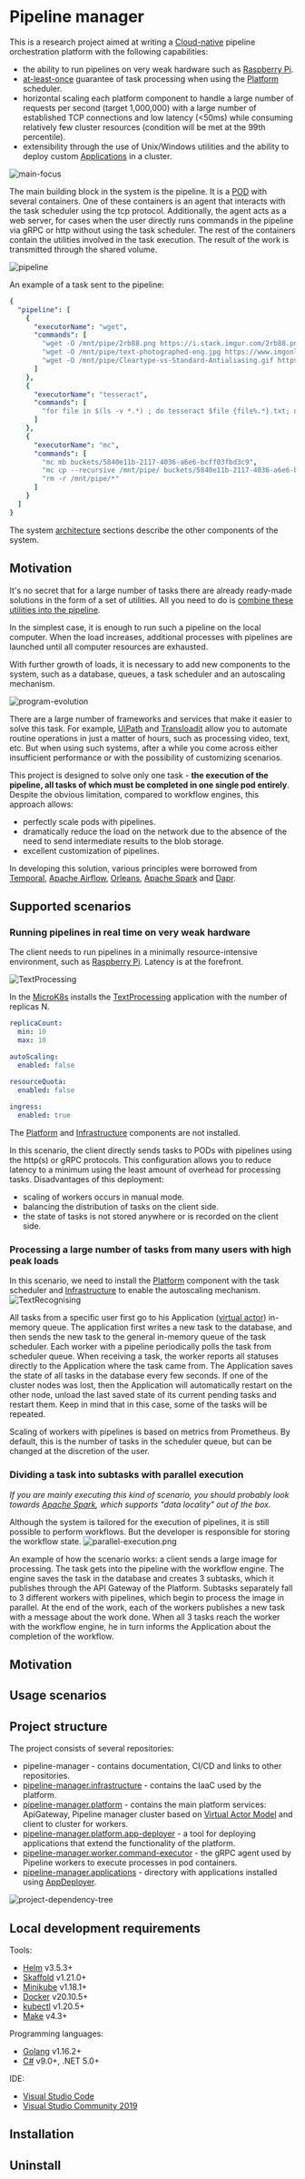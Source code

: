 # Pipeline manager
This is a research project aimed at writing a [Cloud-native](https://docs.microsoft.com/en-us/dotnet/architecture/cloud-native/definition) pipeline orchestration platform with the following capabilities:
- the ability to run pipelines on very weak hardware such as [Raspberry Pi](https://en.wikipedia.org/wiki/Raspberry_Pi).
- [at-least-once](https://medium.com/@andy.bryant/processing-guarantees-in-kafka-12dd2e30be0e#:~:text=At%20least%20once%20guarantee%20means,1.) guarantee of task processing when using the [Platform](https://github.com/RyazanovAlexander/pipeline-manager.platform) scheduler.
- horizontal scaling each platform component to handle a large number of requests per second (target 1,000,000) with a large number of established TCP connections and low latency (<50ms) while consuming relatively few cluster resources (condition will be met at the 99th percentile).
- extensibility through the use of Unix/Windows utilities and the ability to deploy custom [Applications](https://github.com/RyazanovAlexander/pipeline-manager.applications) in a cluster.

![main-focus](main-focus.png)

The main building block in the system is the pipeline. It is a [POD](https://kubernetes.io/docs/concepts/workloads/pods) with several containers. One of these containers is an agent that interacts with the task scheduler using the tcp protocol. Additionally, the agent acts as a web server, for cases when the user directly runs commands in the pipeline via gRPC or http without using the task scheduler. The rest of the containers contain the utilities involved in the task execution. The result of the work is transmitted through the shared volume.

![pipeline](pipeline.png)

An example of a task sent to the pipeline:
```yaml
{
  "pipeline": [
    {
      "executorName": "wget",
      "commands": [
        "wget -O /mnt/pipe/2rb88.png https://i.stack.imgur.com/2rb88.png",
        "wget -O /mnt/pipe/text-photographed-eng.jpg https://www.imgonline.com.ua/examples/text-photographed-eng.jpg",
        "wget -O /mnt/pipe/Cleartype-vs-Standard-Antialiasing.gif https://upload.wikimedia.org/wikipedia/commons/b/b8/Cleartype-vs-Standard-Antialiasing.gif"
      ]
    },
    {
      "executorName": "tesseract",
      "commands": [
        "for file in $(ls -v *.*) ; do tesseract $file {file%.*}.txt; done"
      ]
    },
    {
      "executorName": "mc",
      "commands": [
        "mc mb buckets/5840e11b-2117-4036-a6e6-bcff03fbd3c9",
        "mc cp --recursive /mnt/pipe/ buckets/5840e11b-2117-4036-a6e6-bcff03fbd3c9",
        "rm -r /mnt/pipe/*"
      ]
    }
  ]
}
```

The system [architecture](docs/Architecture.md) sections describe the other components of the system.

## Motivation
It's no secret that for a large number of tasks there are already ready-made solutions in the form of a set of utilities. All you need to do is [combine these utilities into the pipeline](https://tldp.org/LDP/GNU-Linux-Tools-Summary/html/c1089.htm).

In the simplest case, it is enough to run such a pipeline on the local computer. When the load increases, additional processes with pipelines are launched until all computer resources are exhausted.

With further growth of loads, it is necessary to add new components to the system, such as a database, queues, a task scheduler and an autoscaling mechanism.

![program-evolution](program-evolution.png)

There are a large number of frameworks and services that make it easier to solve this task. For example, [UiPath](https://www.uipath.com) and [Transloadit](https://transloadit.com) allow you to automate routine operations in just a matter of hours, such as processing video, text, etc. But when using such systems, after a while you come across either insufficient performance or with the possibility of customizing scenarios.

This project is designed to solve only one task - **the execution of the pipeline, all tasks of which must be completed in one single pod entirely**. Despite the obvious limitation, compared to workflow engines, this approach allows:
- perfectly scale pods with pipelines.
- dramatically reduce the load on the network due to the absence of the need to send intermediate results to the blob storage.
- excellent customization of pipelines.

In developing this solution, various principles were borrowed from [Temporal](https://temporal.io), [Apache Airflow](http://airflow.apache.org), [Orleans](https://dotnet.github.io/orleans), [Apache Spark](https://spark.apache.org/) and [Dapr](https://github.com/dapr/workflows).

## Supported scenarios
### Running pipelines in real time on very weak hardware

The client needs to run pipelines in a minimally resource-intensive environment, such as [Raspberry Pi](https://en.wikipedia.org/wiki/Raspberry_Pi). Latency is at the forefront.

![TextProcessing](https://github.com/RyazanovAlexander/pipeline-manager.applications/blob/main/catalog/TextProcessing/diagram.png)

In the [MicroK8s](https://microk8s.io/) installs the [TextProcessing](https://github.com/RyazanovAlexander/pipeline-manager.applications/blob/main/catalog/TextProcessing) application with the number of replicas N.
```yaml
replicaCount:
  min: 10
  max: 10

autoScaling:
  enabled: false
 
resourceQuota:
  enabled: false

ingress:
  enabled: true
```
The [Platform](https://github.com/RyazanovAlexander/pipeline-manager.platform) and [Infrastructure](https://github.com/RyazanovAlexander/pipeline-manager.infrastructure) components are not installed.

In this scenario, the client directly sends tasks to PODs with pipelines using the http(s) or gRPC protocols. This configuration allows you to reduce latency to a minimum using the least amount of overhead for processing tasks. Disadvantages of this deployment:
- scaling of workers occurs in manual mode.
- balancing the distribution of tasks on the client side.
- the state of tasks is not stored anywhere or is recorded on the client side.

### Processing a large number of tasks from many users with high peak loads

In this scenario, we need to install the [Platform](https://github.com/RyazanovAlexander/pipeline-manager.platform) component with the task scheduler and [Infrastructure](https://github.com/RyazanovAlexander/pipeline-manager.infrastructure) to enable the autoscaling mechanism.
![TextRecognising](https://github.com/RyazanovAlexander/pipeline-manager.applications/blob/main/catalog/TextRecognising/diagram.png)

All tasks from a specific user first go to his Application ([virtual actor](https://www.microsoft.com/en-us/research/project/orleans-virtual-actors)) in-memory queue. The application first writes a new task to the database, and then sends the new task to the general in-memory queue of the task scheduler. Each worker with a pipeline periodically polls the task from scheduler queue. When receiving a task, the worker reports all statuses directly to the Application where the task came from. The Application saves the state of all tasks in the database every few seconds. If one of the cluster nodes was lost, then the Application will automatically restart on the other node, unload the last saved state of its current pending tasks and restart them. Keep in mind that in this case, some of the tasks will be repeated.

Scaling of workers with pipelines is based on metrics from Prometheus. By default, this is the number of tasks in the scheduler queue, but can be changed at the discretion of the user.

### Dividing a task into subtasks with parallel execution

*If you are mainly executing this kind of scenario, you should probably look towards [Apache Spark](https://spark.apache.org/), which supports "data locality" out of the box.*

Although the system is tailored for the execution of pipelines, it is still possible to perform workflows. But the developer is responsible for storing the workflow state.
![parallel-execution.png](parallel-execution.png)

An example of how the scenario works: a client sends a large image for processing. The task gets into the pipeline with the workflow engine. The engine saves the task in the database and creates 3 subtasks, which it publishes through the API Gateway of the Platform. Subtasks separately fall to 3 different workers with pipelines, which begin to process the image in parallel. At the end of the work, each of the workers publishes a new task with a message about the work done. When all 3 tasks reach the worker with the workflow engine, he in turn informs the Application about the completion of the workflow.

## Motivation


## Usage scenarios


## Project structure
The project consists of several repositories:
- pipeline-manager - contains documentation, CI/CD and links to other repositories.
- [pipeline-manager.infrastructure](https://github.com/RyazanovAlexander/pipeline-manager.infrastructure) - contains the IaaC used by the platform.
- [pipeline-manager.platform](https://github.com/RyazanovAlexander/pipeline-manager.platform) - contains the main platform services: ApiGateway, Pipeline manager cluster based on [Virtual Actor Model](https://dotnet.github.io/orleans/) and client to cluster for workers.
- [pipeline-manager.platform.app-deployer](https://github.com/RyazanovAlexander/pipeline-manager.platform.app-deployer) - a tool for deploying applications that extend the functionality of the platform.
- [pipeline-manager.worker.command-executor](https://github.com/RyazanovAlexander/pipeline-manager.worker.command-executor) - the gRPC agent used by Pipeline workers to execute processes in pod containers.
- [pipeline-manager.applications](https://github.com/RyazanovAlexander/pipeline-manager.applications) - directory with applications installed using [AppDeployer](https://github.com/RyazanovAlexander/pipeline-manager.platform.app-deployer).

![project-dependency-tree](project-dependency-tree.png)

## Local development requirements
Tools:
- [Helm](https://helm.sh) v3.5.3+
- [Skaffold](https://skaffold.dev) v1.21.0+
- [Minikube](https://minikube.sigs.k8s.io) v1.18.1+
- [Docker](https://www.docker.com) v20.10.5+
- [kubectl](https://kubernetes.io/docs/tasks/tools) v1.20.5+
- [Make](https://www.gnu.org/software/make/manual/make.html) v4.3+

Programming languages:
- [Golang](https://golang.org/) v1.16.2+
- [C#](https://dotnet.microsoft.com/download/dotnet/5.0) v9.0+, .NET 5.0+

IDE:
- [Visual Studio Code](https://code.visualstudio.com)
- [Visual Studio Community 2019](https://visualstudio.microsoft.com/ru/vs/community/)

## Installation


## Uninstall
